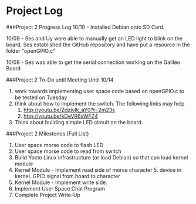 Project Log
=========


###Project 2 Progress Log
10/10 - Installed Debian onto SD Card. 

10/09 - Ses and Uy were able to manually get an LED light to blink on the board. Ses established the GitHub repository and have put a resource in the folder "openGPIO.c"

10/08 - Ses was able to get the serial connection working on the Galileo Board

           
###Project 2 To-Do until Meeting Until 10/14
1. work towards implementing user space code based on openGPIO.c to be tested on Tuesday
2. think about how to implement the switch. The following links may help 
	1. http://youtu.be/ZdzjvIk_aY0?t=2m23s
	2. http://youtu.be/kDeVR6sWFZ4
3. Think about building simple LED circuit on the board.

###Project 2 Milestones (Full List)
1. User space morse code to flash LED
2. User space morse code to read from switch
3. Build Yocto Linux infrastructure (or load Debian) so that can load kernel module
4. Kernel Module - Implement read side of morse character 5. device in kernel. GPIO signal from board to character
6. Kernel Module - Implement write side.
7. Implement User Space Chat Program  
8. Complete Project Write-Up
